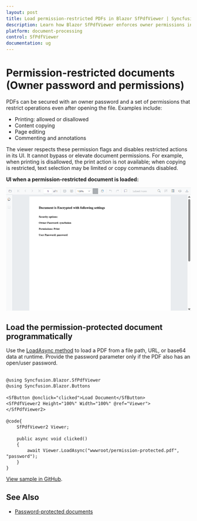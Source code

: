 ```yaml
---
layout: post
title: Load permission-restricted PDFs in Blazor SfPdfViewer | Syncfusion
description: Learn how Blazor SfPdfViewer enforces owner permissions in permission-restricted PDFs, controlling print, copy, and edit
platform: document-processing
control: SfPdfViewer
documentation: ug
---
```


# Permission-restricted documents (Owner password and permissions)

PDFs can be secured with an owner password and a set of permissions that restrict operations even after opening the file. Examples include:

- Printing: allowed or disallowed
- Content copying
- Page editing
- Commenting and annotations

The viewer respects these permission flags and disables restricted actions in its UI. It cannot bypass or elevate document permissions. For example, when printing is disallowed, the print action is not available; when copying is restricted, text selection may be limited or copy commands disabled.

**UI when a permission-restricted document is loaded:**

![Blazor PDF Viewer permission-restricted UI](../images/document-security.png)

## Load the permission-protected document programmatically

Use the [LoadAsync method](https://help.syncfusion.com/cr/blazor/Syncfusion.Blazor.SfPdfViewer.PdfViewerBase.html) to load a PDF from a file path, URL, or base64 data at runtime. Provide the password parameter only if the PDF also has an open/user password.

```cshtml

@using Syncfusion.Blazor.SfPdfViewer
@using Syncfusion.Blazor.Buttons

<SfButton @onclick="clicked">Load Document</SfButton>
<SfPdfViewer2 Height="100%" Width="100%" @ref="Viewer">
</SfPdfViewer2>

@code{
    SfPdfViewer2 Viewer;

    public async void clicked()
    {
        await Viewer.LoadAsync("wwwroot/permission-protected.pdf", "password");
    }
}

```

[View sample in GitHub](https://github.com/SyncfusionExamples/blazor-pdf-viewer-examples/tree/master/Load%20and%20Save/Load%20the%20Security%20Document).

## See Also

* [Password-protected documents](./password-protected)